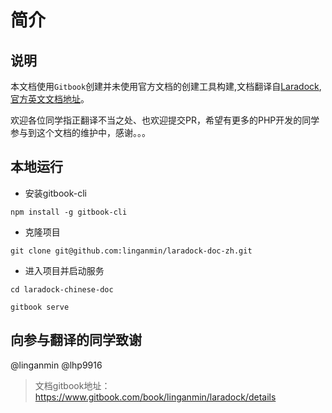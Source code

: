 # 简介

## 说明

本文档使用`Gitbook`创建并未使用官方文档的创建工具构建,文档翻译自[Laradock](https://github.com/laradock/laradock),[官方英文文档地址](http://laradock.io/)。

欢迎各位同学指正翻译不当之处、也欢迎提交PR，希望有更多的PHP开发的同学参与到这个文档的维护中，感谢。。。

## 本地运行

- 安装gitbook-cli

```shell
npm install -g gitbook-cli
```

- 克隆项目

```shell
git clone git@github.com:linganmin/laradock-doc-zh.git
```

- 进入项目并启动服务

```
cd laradock-chinese-doc

gitbook serve
```

## 向参与翻译的同学致谢

@linganmin
@lhp9916



> 文档gitbook地址：https://www.gitbook.com/book/linganmin/laradock/details